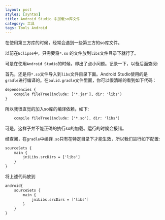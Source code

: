 ```yaml
---
layout: post
styles: [syntax]
title: Android Studio 中加载so库文件
category: 工具
tags: Tools Android
---
```


在使用第三方库的时候，经常会遇到一些第三方的so库文件。

以前在`Eclipse`中，只需要将`*.so` 的文件放到`libs`文件目录下就行了。

可是在使用`Android Studio`的时候，却出了点小问题。记录一下，以备后面查阅:

首先，还是将`*.so`文件导入到`libs`文件目录下面。Android Studio使用的是`gradle`进行编译的。在`bulid.gradle`文件里面，你可以很清晰的看到如下代码：

```html
dependencies {
    compile fileTree(include: ['*.jar'], dir: 'libs')
}
```

所以我很直觉的加入so库的编译依赖，如下:

```html
    compile fileTree(include: ['*.so'], dir: 'libs')
```

可是，这样子并不能正确的执行so的加载。运行的时候会报错。

经查阅，在`gradle`中编译`.so`只有在特定目录下才能生效，所以我们进行如下配置:

```html
sourceSets {
    main {
        jniLibs.srcDirs = ['libs']
    }
}
```

将上述代码放到

```html
android{
	sourceSets {
	    main {
	        jniLibs.srcDirs = ['libs']
	    }
	}
}
```
